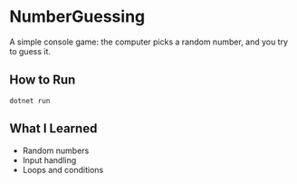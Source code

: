 # NumberGuessing
A simple console game: the computer picks a random number, and you try to guess it.

## How to Run

```
dotnet run
```

## What I Learned

- Random numbers
- Input handling
- Loops and conditions
